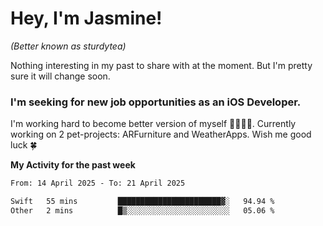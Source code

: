 # Hey, I'm Jasmine!
_(Better known as sturdytea)_

Nothing interesting in my past to share with at the moment. 
But I'm pretty sure it will change soon.

### I'm seeking for new job opportunities as an iOS Developer. 

I'm working hard to become better version of myself 🙇‍♀🏋️‍♀️. 
Currently working on 2 pet-projects: ARFurniture and WeatherApps. 
Wish me good luck 🍀

**My Activity for the past week**

<!--START_SECTION:waka-->

```txt
From: 14 April 2025 - To: 21 April 2025

Swift   55 mins         ███████████████████████▓░   94.94 %
Other   2 mins          █▒░░░░░░░░░░░░░░░░░░░░░░░   05.06 %
```

<!--END_SECTION:waka-->
